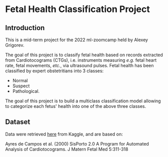 # Fetal Health Classification Project

## Introduction

This is a mid-term project for the 2022 ml-zoomcamp held by Alexey Grigorev. 

The goal of this project is to classify fetal health based on records extracted from Cardiotocograms (CTGs), i.e. instruments measuring _e.g._ fetal heart rate, fetal movements, _etc._, via ultrasound pulses. 
Fetal health has been classified by expert obstetritians into 3 classes:
- Normal
- Suspect
- Pathological.

The goal of this project is to build a multiclass classification model allowing to categorize each fetus' health into one of the above three classes.

## Dataset

Data were retrieved [here](https://www.kaggle.com/datasets/andrewmvd/fetal-health-classification) from Kaggle, and are based on:

Ayres de Campos et al. (2000) SisPorto 2.0 A Program for Automated Analysis of Cardiotocograms. J Matern Fetal Med 5:311-318

